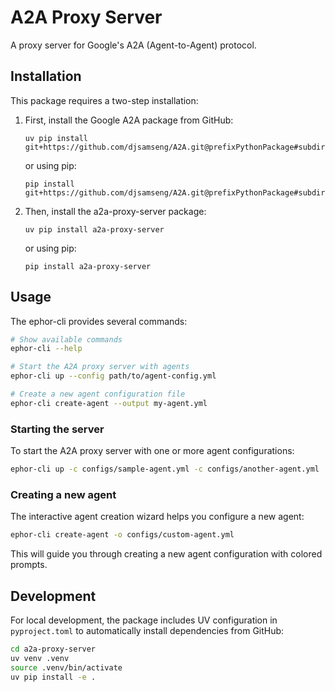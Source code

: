 # A2A Proxy Server

A proxy server for Google's A2A (Agent-to-Agent) protocol.

## Installation

This package requires a two-step installation:

1. First, install the Google A2A package from GitHub:

   ```
   uv pip install git+https://github.com/djsamseng/A2A.git@prefixPythonPackage#subdirectory=samples/python
   ```

   or using pip:

   ```
   pip install git+https://github.com/djsamseng/A2A.git@prefixPythonPackage#subdirectory=samples/python
   ```

2. Then, install the a2a-proxy-server package:
   ```
   uv pip install a2a-proxy-server
   ```
   or using pip:
   ```
   pip install a2a-proxy-server
   ```

## Usage

The ephor-cli provides several commands:

```bash
# Show available commands
ephor-cli --help

# Start the A2A proxy server with agents
ephor-cli up --config path/to/agent-config.yml

# Create a new agent configuration file
ephor-cli create-agent --output my-agent.yml
```

### Starting the server

To start the A2A proxy server with one or more agent configurations:

```bash
ephor-cli up -c configs/sample-agent.yml -c configs/another-agent.yml
```

### Creating a new agent

The interactive agent creation wizard helps you configure a new agent:

```bash
ephor-cli create-agent -o configs/custom-agent.yml
```

This will guide you through creating a new agent configuration with colored prompts.

## Development

For local development, the package includes UV configuration in `pyproject.toml` to
automatically install dependencies from GitHub:

```bash
cd a2a-proxy-server
uv venv .venv
source .venv/bin/activate
uv pip install -e .
```
